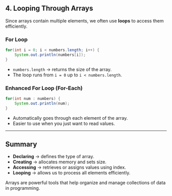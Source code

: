 ## 4. Looping Through Arrays

Since arrays contain multiple elements, we often use **loops** to access them efficiently.

### For Loop

```java
for(int i = 0; i < numbers.length; i++) {
    System.out.println(numbers[i]);
}
```

- `numbers.length` → returns the size of the array.
- The loop runs from `i = 0` up to `i < numbers.length`.

### Enhanced For Loop (For-Each)

```java
for(int num : numbers) {
    System.out.println(num);
}
```

- Automatically goes through each element of the array.
- Easier to use when you just want to read values.

---

## Summary

- **Declaring** → defines the type of array.
- **Creating** → allocates memory and sets size.
- **Accessing** → retrieves or assigns values using index.
- **Looping** → allows us to process all elements efficiently.

Arrays are powerful tools that help organize and manage collections of data in programming.

